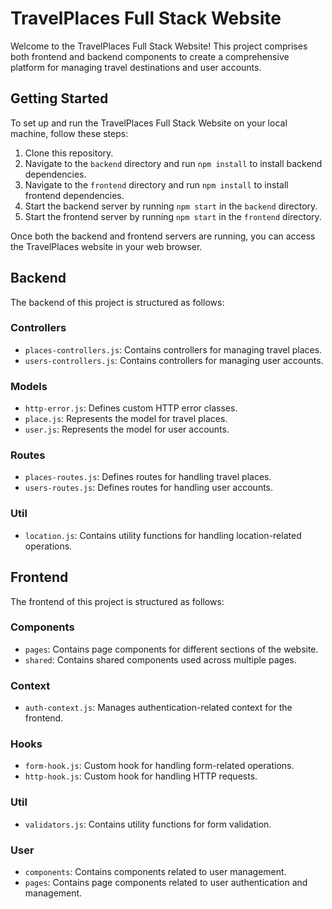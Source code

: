 # TravelPlaces Full Stack Website

Welcome to the TravelPlaces Full Stack Website! This project comprises both frontend and backend components to create a comprehensive platform for managing travel destinations and user accounts.

## Getting Started

To set up and run the TravelPlaces Full Stack Website on your local machine, follow these steps:

1. Clone this repository.
2. Navigate to the `backend` directory and run `npm install` to install backend dependencies.
3. Navigate to the `frontend` directory and run `npm install` to install frontend dependencies.
4. Start the backend server by running `npm start` in the `backend` directory.
5. Start the frontend server by running `npm start` in the `frontend` directory.

Once both the backend and frontend servers are running, you can access the TravelPlaces website in your web browser.

## Backend

The backend of this project is structured as follows:

### Controllers
- `places-controllers.js`: Contains controllers for managing travel places.
- `users-controllers.js`: Contains controllers for managing user accounts.

### Models
- `http-error.js`: Defines custom HTTP error classes.
- `place.js`: Represents the model for travel places.
- `user.js`: Represents the model for user accounts.

### Routes
- `places-routes.js`: Defines routes for handling travel places.
- `users-routes.js`: Defines routes for handling user accounts.

### Util
- `location.js`: Contains utility functions for handling location-related operations.

## Frontend

The frontend of this project is structured as follows:

### Components
- `pages`: Contains page components for different sections of the website.
- `shared`: Contains shared components used across multiple pages.

### Context
- `auth-context.js`: Manages authentication-related context for the frontend.

### Hooks
- `form-hook.js`: Custom hook for handling form-related operations.
- `http-hook.js`: Custom hook for handling HTTP requests.

### Util
- `validators.js`: Contains utility functions for form validation.

### User
- `components`: Contains components related to user management.
- `pages`: Contains page components related to user authentication and management.
